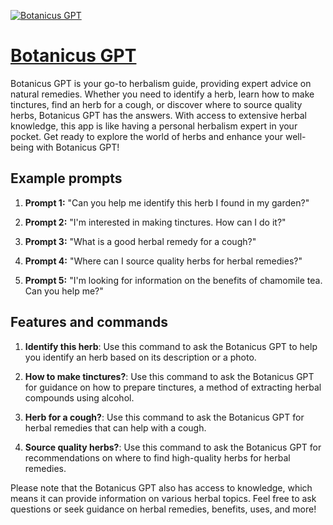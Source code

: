[![Botanicus GPT](https://files.oaiusercontent.com/file-fV7pCwSvbbIO31GdUwrYIriW?se=2123-10-16T06%3A15%3A41Z&sp=r&sv=2021-08-06&sr=b&rscc=max-age%3D31536000%2C%20immutable&rscd=attachment%3B%20filename%3D72d4c9f1-393e-47d5-962b-7c0dec9cb6f0.png&sig=ZwbHL0iF5rtElvslej0/SCHT/heUZIwtoAv8TMyYfzA%3D)](https://chat.openai.com/g/g-MW84PLKEw-botanicus-gpt)

# [Botanicus GPT](https://chat.openai.com/g/g-MW84PLKEw-botanicus-gpt)

Botanicus GPT is your go-to herbalism guide, providing expert advice on natural remedies. Whether you need to identify a herb, learn how to make tinctures, find an herb for a cough, or discover where to source quality herbs, Botanicus GPT has the answers. With access to extensive herbal knowledge, this app is like having a personal herbalism expert in your pocket. Get ready to explore the world of herbs and enhance your well-being with Botanicus GPT!

## Example prompts

1. **Prompt 1:** "Can you help me identify this herb I found in my garden?"

2. **Prompt 2:** "I'm interested in making tinctures. How can I do it?"

3. **Prompt 3:** "What is a good herbal remedy for a cough?"

4. **Prompt 4:** "Where can I source quality herbs for herbal remedies?"

5. **Prompt 5:** "I'm looking for information on the benefits of chamomile tea. Can you help me?"

## Features and commands

1. **Identify this herb**: Use this command to ask the Botanicus GPT to help you identify an herb based on its description or a photo.

2. **How to make tinctures?**: Use this command to ask the Botanicus GPT for guidance on how to prepare tinctures, a method of extracting herbal compounds using alcohol.

3. **Herb for a cough?**: Use this command to ask the Botanicus GPT for herbal remedies that can help with a cough.

4. **Source quality herbs?**: Use this command to ask the Botanicus GPT for recommendations on where to find high-quality herbs for herbal remedies.

Please note that the Botanicus GPT also has access to knowledge, which means it can provide information on various herbal topics. Feel free to ask questions or seek guidance on herbal remedies, benefits, uses, and more!